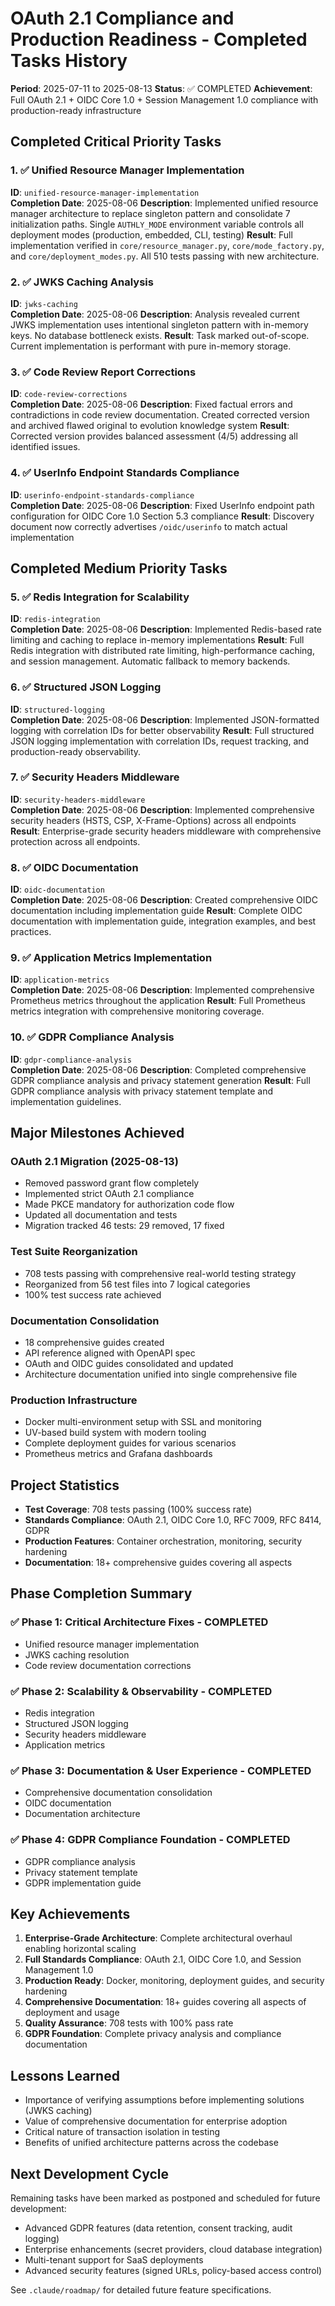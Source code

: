 # OAuth 2.1 Compliance and Production Readiness - Completed Tasks History

**Period**: 2025-07-11 to 2025-08-13
**Status**: ✅ COMPLETED
**Achievement**: Full OAuth 2.1 + OIDC Core 1.0 + Session Management 1.0 compliance with production-ready infrastructure

## Completed Critical Priority Tasks

### 1. ✅ Unified Resource Manager Implementation
**ID**: `unified-resource-manager-implementation`  
**Completion Date**: 2025-08-06
**Description**: Implemented unified resource manager architecture to replace singleton pattern and consolidate 7 initialization paths. Single `AUTHLY_MODE` environment variable controls all deployment modes (production, embedded, CLI, testing)
**Result**: Full implementation verified in `core/resource_manager.py`, `core/mode_factory.py`, and `core/deployment_modes.py`. All 510 tests passing with new architecture.

### 2. ✅ JWKS Caching Analysis
**ID**: `jwks-caching`  
**Completion Date**: 2025-08-06
**Description**: Analysis revealed current JWKS implementation uses intentional singleton pattern with in-memory keys. No database bottleneck exists.
**Result**: Task marked out-of-scope. Current implementation is performant with pure in-memory storage.

### 3. ✅ Code Review Report Corrections
**ID**: `code-review-corrections`  
**Completion Date**: 2025-08-06
**Description**: Fixed factual errors and contradictions in code review documentation. Created corrected version and archived flawed original to evolution knowledge system
**Result**: Corrected version provides balanced assessment (4/5) addressing all identified issues.

### 4. ✅ UserInfo Endpoint Standards Compliance
**ID**: `userinfo-endpoint-standards-compliance`  
**Completion Date**: 2025-08-06
**Description**: Fixed UserInfo endpoint path configuration for OIDC Core 1.0 Section 5.3 compliance
**Result**: Discovery document now correctly advertises `/oidc/userinfo` to match actual implementation

## Completed Medium Priority Tasks

### 5. ✅ Redis Integration for Scalability
**ID**: `redis-integration`  
**Completion Date**: 2025-08-06
**Description**: Implemented Redis-based rate limiting and caching to replace in-memory implementations
**Result**: Full Redis integration with distributed rate limiting, high-performance caching, and session management. Automatic fallback to memory backends.

### 6. ✅ Structured JSON Logging
**ID**: `structured-logging`  
**Completion Date**: 2025-08-06
**Description**: Implemented JSON-formatted logging with correlation IDs for better observability
**Result**: Full structured JSON logging implementation with correlation IDs, request tracking, and production-ready observability.

### 7. ✅ Security Headers Middleware
**ID**: `security-headers-middleware`  
**Completion Date**: 2025-08-06
**Description**: Implemented comprehensive security headers (HSTS, CSP, X-Frame-Options) across all endpoints
**Result**: Enterprise-grade security headers middleware with comprehensive protection across all endpoints.

### 8. ✅ OIDC Documentation
**ID**: `oidc-documentation`  
**Completion Date**: 2025-08-06
**Description**: Created comprehensive OIDC documentation including implementation guide
**Result**: Complete OIDC documentation with implementation guide, integration examples, and best practices.

### 9. ✅ Application Metrics Implementation
**ID**: `application-metrics`  
**Completion Date**: 2025-08-06
**Description**: Implemented comprehensive Prometheus metrics throughout the application
**Result**: Full Prometheus metrics integration with comprehensive monitoring coverage.

### 10. ✅ GDPR Compliance Analysis
**ID**: `gdpr-compliance-analysis`  
**Completion Date**: 2025-08-06
**Description**: Completed comprehensive GDPR compliance analysis and privacy statement generation
**Result**: Full GDPR compliance analysis with privacy statement template and implementation guidelines.

## Major Milestones Achieved

### OAuth 2.1 Migration (2025-08-13)
- Removed password grant flow completely
- Implemented strict OAuth 2.1 compliance
- Made PKCE mandatory for authorization code flow
- Updated all documentation and tests
- Migration tracked 46 tests: 29 removed, 17 fixed

### Test Suite Reorganization
- 708 tests passing with comprehensive real-world testing strategy
- Reorganized from 56 test files into 7 logical categories
- 100% test success rate achieved

### Documentation Consolidation
- 18 comprehensive guides created
- API reference aligned with OpenAPI spec
- OAuth and OIDC guides consolidated and updated
- Architecture documentation unified into single comprehensive file

### Production Infrastructure
- Docker multi-environment setup with SSL and monitoring
- UV-based build system with modern tooling
- Complete deployment guides for various scenarios
- Prometheus metrics and Grafana dashboards

## Project Statistics

- **Test Coverage**: 708 tests passing (100% success rate)
- **Standards Compliance**: OAuth 2.1, OIDC Core 1.0, RFC 7009, RFC 8414, GDPR
- **Production Features**: Container orchestration, monitoring, security hardening
- **Documentation**: 18+ comprehensive guides covering all aspects

## Phase Completion Summary

### ✅ Phase 1: Critical Architecture Fixes - COMPLETED
- Unified resource manager implementation
- JWKS caching resolution
- Code review documentation corrections

### ✅ Phase 2: Scalability & Observability - COMPLETED
- Redis integration
- Structured JSON logging
- Security headers middleware
- Application metrics

### ✅ Phase 3: Documentation & User Experience - COMPLETED
- Comprehensive documentation consolidation
- OIDC documentation
- Documentation architecture

### ✅ Phase 4: GDPR Compliance Foundation - COMPLETED
- GDPR compliance analysis
- Privacy statement template
- GDPR implementation guide

## Key Achievements

1. **Enterprise-Grade Architecture**: Complete architectural overhaul enabling horizontal scaling
2. **Full Standards Compliance**: OAuth 2.1, OIDC Core 1.0, and Session Management 1.0
3. **Production Ready**: Docker, monitoring, deployment guides, and security hardening
4. **Comprehensive Documentation**: 18+ guides covering all aspects of deployment and usage
5. **Quality Assurance**: 708 tests with 100% pass rate
6. **GDPR Foundation**: Complete privacy analysis and compliance documentation

## Lessons Learned

- Importance of verifying assumptions before implementing solutions (JWKS caching)
- Value of comprehensive documentation for enterprise adoption
- Critical nature of transaction isolation in testing
- Benefits of unified architecture patterns across the codebase

## Next Development Cycle

Remaining tasks have been marked as postponed and scheduled for future development:
- Advanced GDPR features (data retention, consent tracking, audit logging)
- Enterprise enhancements (secret providers, cloud database integration)
- Multi-tenant support for SaaS deployments
- Advanced security features (signed URLs, policy-based access control)

See `.claude/roadmap/` for detailed future feature specifications.